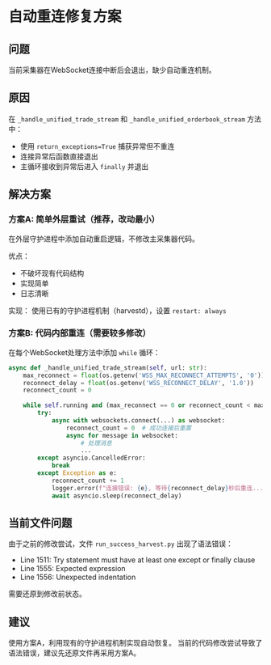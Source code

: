 # 自动重连修复方案

## 问题
当前采集器在WebSocket连接中断后会退出，缺少自动重连机制。

## 原因
在 `_handle_unified_trade_stream` 和 `_handle_unified_orderbook_stream` 方法中：
- 使用 `return_exceptions=True` 捕获异常但不重连
- 连接异常后函数直接退出
- 主循环接收到异常后进入 `finally` 并退出

## 解决方案

### 方案A: 简单外层重试（推荐，改动最小）

在外层守护进程中添加自动重启逻辑，不修改主采集器代码。

优点：
- 不破坏现有代码结构
- 实现简单
- 日志清晰

实现：
使用已有的守护进程机制（harvestd），设置 `restart: always`

### 方案B: 代码内部重连（需要较多修改）

在每个WebSocket处理方法中添加 `while` 循环：

```python
async def _handle_unified_trade_stream(self, url: str):
    max_reconnect = float(os.getenv('WSS_MAX_RECONNECT_ATTEMPTS', '0'))
    reconnect_delay = float(os.getenv('WSS_RECONNECT_DELAY', '1.0'))
    reconnect_count = 0
    
    while self.running and (max_reconnect == 0 or reconnect_count < max_reconnect):
        try:
            async with websockets.connect(...) as websocket:
                reconnect_count = 0  # 成功连接后重置
                async for message in websocket:
                    # 处理消息
                    ...
        except asyncio.CancelledError:
            break
        except Exception as e:
            reconnect_count += 1
            logger.error(f"连接错误: {e}, 等待{reconnect_delay}秒后重连...")
            await asyncio.sleep(reconnect_delay)
```

## 当前文件问题

由于之前的修改尝试，文件 `run_success_harvest.py` 出现了语法错误：
- Line 1511: Try statement must have at least one except or finally clause
- Line 1555: Expected expression
- Line 1556: Unexpected indentation

需要还原到修改前状态。

## 建议

使用方案A，利用现有的守护进程机制实现自动恢复。
当前的代码修改尝试导致了语法错误，建议先还原文件再采用方案A。


